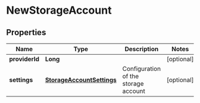 
# NewStorageAccount

## Properties
Name | Type | Description | Notes
------------ | ------------- | ------------- | -------------
**providerId** | **Long** |  |  [optional]
**settings** | [**StorageAccountSettings**](StorageAccountSettings.md) | Configuration of the storage account |  [optional]



